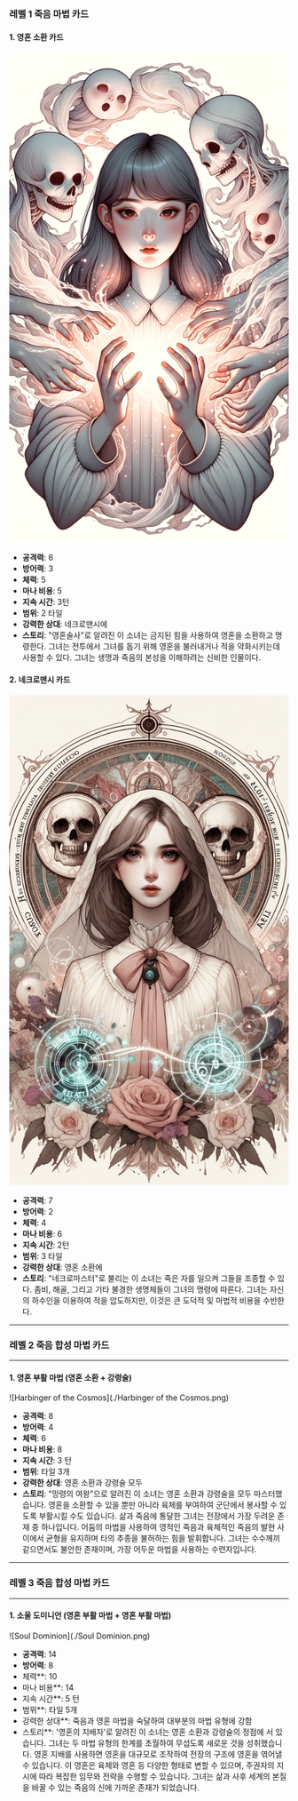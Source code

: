 ### 레벨 1 죽음 마법 카드

#### 1. 영혼 소환 카드
![Soulmancer](./Soulmancer.png)

- **공격력**: 6
- **방어력**: 3
- **체력**: 5
- **마나 비용**: 5
- **지속 시간**: 3턴
- **범위**: 2 타일
- **강력한 상대**: 네크로맨시에
- **스토리**: "영혼술사"로 알려진 이 소녀는 금지된 힘을 사용하여 영혼을 소환하고 명령한다. 그녀는 전투에서 그녀를 돕기 위해 영혼을 불러내거나 적을 약화시키는데 사용할 수 있다. 그녀는 생명과 죽음의 본성을 이해하려는 신비한 인물이다.

#### 2. 네크로맨시 카드
![Necromaster](./Necromaster.png)

- **공격력**: 7
- **방어력**: 2
- **체력**: 4
- **마나 비용**: 6
- **지속 시간**: 2턴
- **범위**: 3 타일
- **강력한 상대**: 영혼 소환에
- **스토리**: "네크로마스터"로 불리는 이 소녀는 죽은 자를 일으켜 그들을 조종할 수 있다. 좀비, 해골, 그리고 기타 불경한 생명체들이 그녀의 명령에 따른다. 그녀는 자신의 하수인을 이용하여 적을 압도하지만, 이것은 큰 도덕적 및 마법적 비용을 수반한다.

---

### 레벨 2 죽음 합성 마법 카드

---

#### 1. 영혼 부활 마법 (영혼 소환 + 강령술)

![Harbinger of the Cosmos](./Harbinger of the Cosmos.png)

- **공격력**: 8
- **방어력**: 4
- **체력**: 6
- **마나 비용**: 8
- **지속 시간**: 3 턴
- **범위**: 타일 3개
- **강력한 상대**: 영혼 소환과 강령술 모두
- **스토리**: "망령의 여왕"으로 알려진 이 소녀는 영혼 소환과 강령술을 모두 마스터했습니다. 영혼을 소환할 수 있을 뿐만 아니라 육체를 부여하여 군단에서 봉사할 수 있도록 부활시킬 수도 있습니다. 삶과 죽음에 통달한 그녀는 전장에서 가장 두려운 존재 중 하나입니다. 어둠의 마법을 사용하여 영적인 죽음과 육체적인 죽음의 발현 사이에서 균형을 유지하며 타의 추종을 불허하는 힘을 발휘합니다. 그녀는 수수께끼 같으면서도 불안한 존재이며, 가장 어두운 마법을 사용하는 수련자입니다.

---

### 레벨 3 죽음 합성 마법 카드

---

#### 1. 소울 도미니언 (영혼 부활 마법 + 영혼 부활 마법)

![Soul Dominion](./Soul Dominion.png)

- **공격력**: 14
- **방어력**: 8
- 체력**: 10
- 마나 비용**: 14
- 지속 시간**: 5 턴
- 범위**: 타일 5개
- 강력한 상대**: 죽음과 영혼 마법을 숙달하여 대부분의 마법 유형에 강함
- 스토리**: '영혼의 지배자'로 알려진 이 소녀는 영혼 소환과 강령술의 정점에 서 있습니다. 그녀는 두 마법 유형의 한계를 초월하여 무섭도록 새로운 것을 성취했습니다. 영혼 지배를 사용하면 영혼을 대규모로 조작하여 전장의 구조에 영혼을 엮어낼 수 있습니다. 이 영혼은 육체와 영혼 등 다양한 형태로 변할 수 있으며, 주권자의 지시에 따라 복잡한 임무와 전략을 수행할 수 있습니다. 그녀는 삶과 사후 세계의 본질을 바꿀 수 있는 죽음의 신에 가까운 존재가 되었습니다.